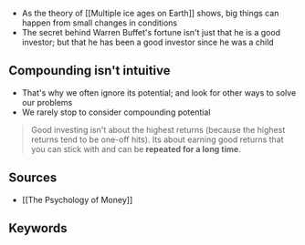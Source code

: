 - As the theory of [[Multiple ice ages on Earth]] shows, big things can happen from small changes in conditions
- The secret behind Warren Buffet's fortune isn't just that he is a good investor; but that he has been a good investor since he was a child

## Compounding isn't intuitive
- That's why we often ignore its potential; and look for other ways to solve our problems
- We rarely stop to consider compounding potential

> Good investing isn't about the highest returns (because the highest returns tend to be one-off hits). Its about earning good returns that you can stick with and can be **repeated for a long time**.

## Sources
- [[The Psychology of Money]]
## Keywords
